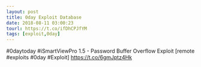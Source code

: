 ```yaml
---
layout: post
title: 0day Exploit Database
date: 2018-08-11 03:00:23
tourl: https://t.co/ifDhCPJfYM
tags: [exploit,0day]
---
```

#0daytoday #iSmartViewPro 1.5 - Password Buffer Overflow Exploit [remote #exploits #0day #Exploit] https://t.co/6gmJptz4Hk